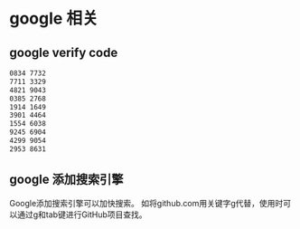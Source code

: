 # google 相关
## google verify code
```bash
0834 7732   
7711 3329
4821 9043   
0385 2768
1914 1649   
3901 4464
1554 6038   
9245 6904
4299 9054   
2953 8631
```

## google 添加搜索引擎
Google添加搜索引擎可以加快搜索。
如将github.com用关键字g代替，使用时可以通过g和tab键进行GitHub项目查找。


